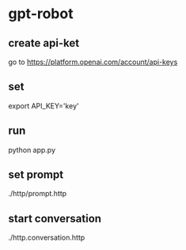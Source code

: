# gpt-robot

## create api-ket
go to https://platform.openai.com/account/api-keys

## set 
export API_KEY='key'
## run
python app.py


## set prompt
./http/prompt.http

## start conversation
./http.conversation.http
